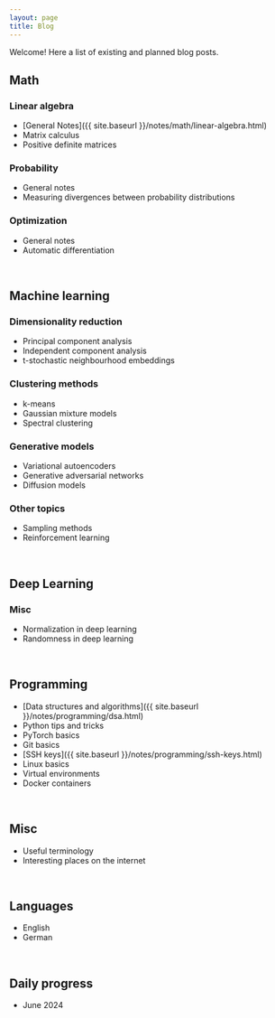 ```yaml
---
layout: page
title: Blog
---
```


Welcome! Here a list of existing and planned blog posts.


## Math
### Linear algebra
- [General Notes]({{ site.baseurl }}/notes/math/linear-algebra.html)
- Matrix calculus
- Positive definite matrices
### Probability
 - General notes
 - Measuring divergences between probability distributions
### Optimization
 - General notes
 - Automatic differentiation

</br>

## Machine learning
### Dimensionality reduction
 - Principal component analysis
 - Independent component analysis
 - t-stochastic neighbourhood embeddings
### Clustering methods
 - k-means
 - Gaussian mixture models
 - Spectral clustering
### Generative models
 - Variational autoencoders
 - Generative adversarial networks
 - Diffusion models 
### Other topics
 - Sampling methods
 - Reinforcement learning

</br>

## Deep Learning
### Misc
 - Normalization in deep learning
 - Randomness in deep learning

</br>

## Programming
 - [Data structures and algorithms]({{ site.baseurl }}/notes/programming/dsa.html)
 - Python tips and tricks
 - PyTorch basics
 - Git basics
 - [SSH keys]({{ site.baseurl }}/notes/programming/ssh-keys.html)
 - Linux basics
 - Virtual environments 
 - Docker containers  

</br>

## Misc
 - Useful terminology
 - Interesting places on the internet  

</br>

## Languages
 - English
 - German

</br>

## Daily progress
 - June 2024